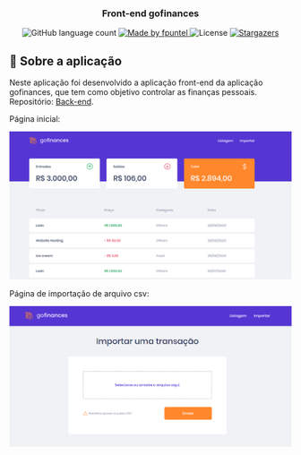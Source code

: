 <h3 align="center">
  Front-end gofinances
</h3>

<p align="center">
  <img alt="GitHub language count" src="https://img.shields.io/github/languages/count/fpuntel/front-end-goFinances?color=%2304D361">

  <a href="https://rocketseat.com.br">
    <img alt="Made by fpuntel" src="https://img.shields.io/badge/made%20by-fpuntel-%2304D361">
  </a>

  <img alt="License" src="https://img.shields.io/badge/license-MIT-%2304D361">

  <a href="https://github.com/fpuntel/front-end-goFinances/stargazers">
    <img alt="Stargazers" src="https://img.shields.io/github/stars/fpuntel/front-end-goFinances?style=social?style=social">
  </a>
</p>

## :rocket: Sobre a aplicação

Neste aplicação foi desenvolvido a aplicação front-end da aplicação gofinances, que tem como objetivo controlar as finanças pessoais.
Repositório: <a href="https://github.com/fpuntel/gostack-template-typeorm-upload">Back-end</a>.

Página inicial: 

<img alt="Made by fpuntel" src="src/assets/front-end.png">

Página de importação de arquivo csv:

<img alt="Made by fpuntel" src="src/assets/importPage.png">
